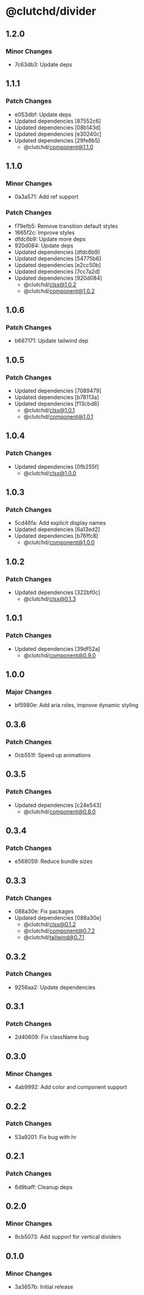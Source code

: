 # @clutchd/divider

## 1.2.0

### Minor Changes

- 7c63db3: Update deps

## 1.1.1

### Patch Changes

- e053dbf: Update deps
- Updated dependencies [87552c6]
- Updated dependencies [08b143d]
- Updated dependencies [e30240c]
- Updated dependencies [29fe8b5]
  - @clutchd/component@1.1.0

## 1.1.0

### Minor Changes

- 0a3a571: Add ref support

### Patch Changes

- f79efb5: Remove transition default styles
- 1665f2c: Improve styles
- dfdc6b9: Update more deps
- 920d084: Update deps
- Updated dependencies [dfdc6b9]
- Updated dependencies [54775b6]
- Updated dependencies [e2cc50b]
- Updated dependencies [7cc7a2d]
- Updated dependencies [920d084]
  - @clutchd/clsx@1.0.2
  - @clutchd/component@1.0.2

## 1.0.6

### Patch Changes

- b687171: Update tailwind dep

## 1.0.5

### Patch Changes

- Updated dependencies [7089479]
- Updated dependencies [b78113a]
- Updated dependencies [f13cbd8]
  - @clutchd/clsx@1.0.1
  - @clutchd/component@1.0.1

## 1.0.4

### Patch Changes

- Updated dependencies [0fb255f]
  - @clutchd/clsx@1.0.0

## 1.0.3

### Patch Changes

- 5cd46fa: Add explicit display names
- Updated dependencies [6a13ed2]
- Updated dependencies [b76ffc8]
  - @clutchd/component@1.0.0

## 1.0.2

### Patch Changes

- Updated dependencies [322bf0c]
  - @clutchd/clsx@0.1.3

## 1.0.1

### Patch Changes

- Updated dependencies [39df52a]
  - @clutchd/component@0.9.0

## 1.0.0

### Major Changes

- bf5980e: Add aria roles, improve dynamic styling

## 0.3.6

### Patch Changes

- 0cb551f: Speed up animations

## 0.3.5

### Patch Changes

- Updated dependencies [c24e543]
  - @clutchd/component@0.8.0

## 0.3.4

### Patch Changes

- e568059: Reduce bundle sizes

## 0.3.3

### Patch Changes

- 088a30e: Fix packages
- Updated dependencies [088a30e]
  - @clutchd/clsx@0.1.2
  - @clutchd/component@0.7.2
  - @clutchd/tailwind@0.7.1

## 0.3.2

### Patch Changes

- 9256aa2: Update dependencies

## 0.3.1

### Patch Changes

- 2d40609: Fix className bug

## 0.3.0

### Minor Changes

- 4ab9992: Add color and component support

## 0.2.2

### Patch Changes

- 53a9201: Fix bug with hr

## 0.2.1

### Patch Changes

- 6d9baff: Cleanup deps

## 0.2.0

### Minor Changes

- 8cb5073: Add support for vertical dividers

## 0.1.0

### Minor Changes

- 3a3657b: Initial release
